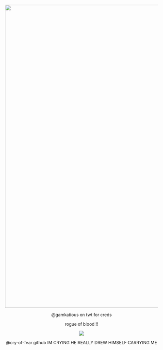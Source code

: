 
<p align="center">
<img src="https://i.postimg.cc/FF7BVYD1/Untitled358-20250904150939.png"width="1000px"   />
<p align="center">
@gamkatious on twt for creds
<p align="center">
rogue of blood !!
<p align="center"> 
<img src="https://i.postimg.cc/rmdrNdCj/SPOILER-IMG-7982-PNG.jpg"800px" />

<p align="center"> 
@cry-of-fear github IM CRYING HE REALLY DREW HIMSELF CARRYING ME

